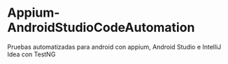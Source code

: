 # Appium-AndroidStudioCodeAutomation
Pruebas automatizadas para android con appium, Android Studio e IntelliJ Idea con TestNG

